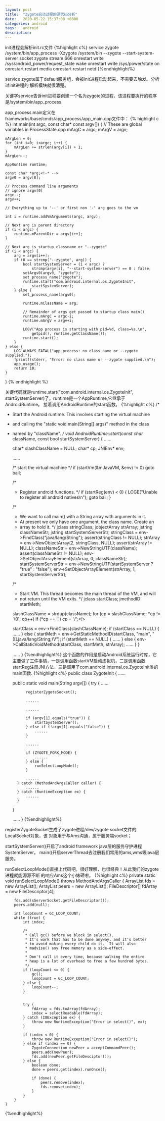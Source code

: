 ```yaml
---
layout: post
title:  "Zygote启动过程的源代码分析"
date:   2020-05-22 15:37:00 +0800
categories: android
tags:   android
description:
---
```


init进程会解析init.rc文件
{%highlight c%}
service zygote /system/bin/app_process -Xzygote /system/bin --zygote --start-system-server
    socket zygote stream 666
    onrestart write /sys/android_power/request_state wake
    onrestart write /sys/power/state on
    onrestart restart media
    onrestart restart netd
{%endhighlight%}

service zygote属于default服务组，会被init进程启动起来，不需要去触发。分析过init进程的
解析模块就很清楚。

关键字service告诉init进程要创建一个名为zygote的进程，该进程要执行的程序是/system/bin/app_process.

app_process.main定义在frameworks/base/cmds/app_process/app_main.cpp文件中：
{% highlight c %}
int main(int argc, const char* const argv[])
{
	// These are global variables in ProcessState.cpp
	mArgC = argc;
	mArgV = argv;

	mArgLen = 0;
	for (int i=0; i<argc; i++) {
		mArgLen += strlen(argv[i]) + 1;
	}
	mArgLen--;

	AppRuntime runtime;

	const char *arg;<!-* -->
	argv0 = argv[0];

	// Process command line arguments
	// ignore argv[0]
	argc--;
	argv++;

	// Everything up to '--' or first non '-' arg goes to the vm

	int i = runtime.addVmArguments(argc, argv);

	// Next arg is parent directory
	if (i < argc) {
		runtime.mParentDir = argv[i++];
	}

	// Next arg is startup classname or "--zygote"
	if (i < argc) {
		arg = argv[i++];
		if (0 == strcmp("--zygote", arg)) {
			bool startSystemServer = (i < argc) ?
				strcmp(argv[i], "--start-system-server") == 0 : false;
			setArgv0(argv0, "zygote");
			set_process_name("zygote");
			runtime.start("com.android.internal.os.ZygoteInit",
				startSystemServer);
		} else {
			set_process_name(argv0);

			runtime.mClassName = arg;

			// Remainder of args get passed to startup class main()
			runtime.mArgC = argc-i;
			runtime.mArgV = argv+i;

			LOGV("App process is starting with pid=%d, class=%s.\n",
				getpid(), runtime.getClassName());
			runtime.start();
		}
	} else {
		LOG_ALWAYS_FATAL("app_process: no class name or --zygote supplied.");
		fprintf(stderr, "Error: no class name or --zygote supplied.\n");
		app_usage();
		return 10;
	}

}
{% endhighlight %}

关键代码就是runtime.start("com.android.internal.os.ZygoteInit",
  startSystemServer)了。runtime是一个AppRuntime,它继承于AndroidRuntime。
接着调用AndroidRuntime的start函数。
{%highlight c%}
/*
* Start the Android runtime.  This involves starting the virtual machine
* and calling the "static void main(String[] args)" method in the class
* named by "className".
*/
void AndroidRuntime::start(const char* className, const bool startSystemServer)
{
	......

	char* slashClassName = NULL;
	char* cp;
	JNIEnv* env;

	......

	/* start the virtual machine */
	if (startVm(&mJavaVM, &env) != 0)
		goto bail;

	/*
	* Register android functions.
	*/
	if (startReg(env) < 0) {
		LOGE("Unable to register all android natives\n");
		goto bail;
	}

	/*
	* We want to call main() with a String array with arguments in it.
	* At present we only have one argument, the class name.  Create an
	* array to hold it.
	*/
	jclass stringClass;
	jobjectArray strArray;
	jstring classNameStr;
	jstring startSystemServerStr;
	stringClass = env->FindClass("java/lang/String");
	assert(stringClass != NULL);
	strArray = env->NewObjectArray(2, stringClass, NULL);
	assert(strArray != NULL);
	classNameStr = env->NewStringUTF(className);
	assert(classNameStr != NULL);
	env->SetObjectArrayElement(strArray, 0, classNameStr);
	startSystemServerStr = env->NewStringUTF(startSystemServer ?
		"true" : "false");
	env->SetObjectArrayElement(strArray, 1, startSystemServerStr);

	/*
	* Start VM.  This thread becomes the main thread of the VM, and will
	* not return until the VM exits.
	*/
	jclass startClass;
	jmethodID startMeth;

	slashClassName = strdup(className);
	for (cp = slashClassName; *cp != '\0'; cp++)
		if (*cp == '.')
			*cp = '/';<!*>

	startClass = env->FindClass(slashClassName);
	if (startClass == NULL) {
		......
	} else {
		startMeth = env->GetStaticMethodID(startClass, "main",
			"([Ljava/lang/String;)V");
		if (startMeth == NULL) {
			......
		} else {
			env->CallStaticVoidMethod(startClass, startMeth, strArray);
			......
		}
	}

	......
}
{%endhighlight%}
这个函数的作用是启动Android系统运行时库，它主要做了三件事情，一是调用函数startVM启动虚拟机，二是调用函数startReg注册JNI方法，三是调用了com.android.internal.os.ZygoteInit类的main函数.
{%highlight c%}
public class ZygoteInit {
	......

	public static void main(String argv[]) {
		try {
			......

			registerZygoteSocket();

			......

			......

			if (argv[1].equals("true")) {
				startSystemServer();
			} else if (!argv[1].equals("false")) {
				......
			}

			......

			if (ZYGOTE_FORK_MODE) {
				......
			} else {
				runSelectLoopMode();
			}

			......
		} catch (MethodAndArgsCaller caller) {
			......
		} catch (RuntimeException ex) {
			......
		}
	}

	......
}
{%endhighlight%}

registerZygoteSocket生成了zygote进程/dev/zygote socket文件的LocalSocket对象，该
对象用于与Ams沟通，属于服务端socket；

startSystemServer()开启了android framework java层的服务守护进程SystemServer。
main()开启serverThread去注册我们常用的ams,wms等java层服务。

runSelectLoopMode()直接上代码吧，很好理解，也很经典！从此我们的zygote进程就能源源不断
的响应Ams这个小婊砸啦。
{%highlight c%}
private static void runSelectLoopMode() throws MethodAndArgsCaller {
        ArrayList<FileDescriptor> fds = new ArrayList();
        ArrayList<ZygoteConnection> peers = new ArrayList();
        FileDescriptor[] fdArray = new FileDescriptor[4];

        fds.add(sServerSocket.getFileDescriptor());
        peers.add(null);

        int loopCount = GC_LOOP_COUNT;
        while (true) {
            int index;

            /*
             * Call gc() before we block in select().
             * It's work that has to be done anyway, and it's better
             * to avoid making every child do it.  It will also
             * madvise() any free memory as a side-effect.
             *
             * Don't call it every time, because walking the entire
             * heap is a lot of overhead to free a few hundred bytes.
             */
            if (loopCount <= 0) {
                gc();
                loopCount = GC_LOOP_COUNT;
            } else {
                loopCount--;
            }


            try {
                fdArray = fds.toArray(fdArray);
                index = selectReadable(fdArray);
            } catch (IOException ex) {
                throw new RuntimeException("Error in select()", ex);
            }

            if (index < 0) {
                throw new RuntimeException("Error in select()");
            } else if (index == 0) {
                ZygoteConnection newPeer = acceptCommandPeer();
                peers.add(newPeer);
                fds.add(newPeer.getFileDesciptor());
            } else {
                boolean done;
                done = peers.get(index).runOnce();

                if (done) {
                    peers.remove(index);
                    fds.remove(index);
                }
            }
        }
    }
{%endhighlight%}
